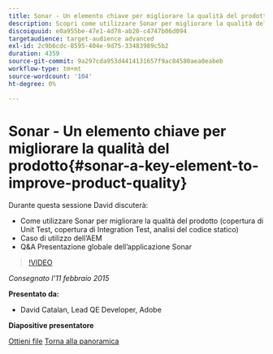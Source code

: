 ```yaml
---
title: Sonar - Un elemento chiave per migliorare la qualità del prodotto
description: Scopri come utilizzare Sonar per migliorare la qualità del prodotto, tra cui copertura di unit test, copertura di integration test e analisi del codice statico. Scopri anche il caso d’uso dell’AEM e una presentazione Q&A globale dell’applicazione Sonar.
discoiquuid: e0a955be-47e1-4d78-ab20-c4747b06d094
targetaudience: target-audience advanced
exl-id: 2c9b6cdc-8595-404e-9d75-33483989c5b2
duration: 4359
source-git-commit: 9a297cda953d4414131657f9ac84580aea0eabeb
workflow-type: tm+mt
source-wordcount: '104'
ht-degree: 0%

---
```


# Sonar - Un elemento chiave per migliorare la qualità del prodotto{#sonar-a-key-element-to-improve-product-quality}

Durante questa sessione David discuterà:

* Come utilizzare Sonar per migliorare la qualità del prodotto (copertura di Unit Test, copertura di Integration Test, analisi del codice statico)
* Caso di utilizzo dell’AEM
* Q&amp;A Presentazione globale dell’applicazione Sonar

>[!VIDEO](https://video.tv.adobe.com/v/19379/?quality=9)

*Consegnato l&#39;11 febbraio 2015*

**Presentato da:**

* David Catalan, Lead QE Developer, Adobe

**Diapositive presentatore**

[Ottieni file](assets/cq-gems-on-aem-sonarqube-2015-02.pdf)
[Torna alla panoramica](https://helpx.adobe.com/it/experience-manager/kt/eseminars/gems/aem-index.html)
